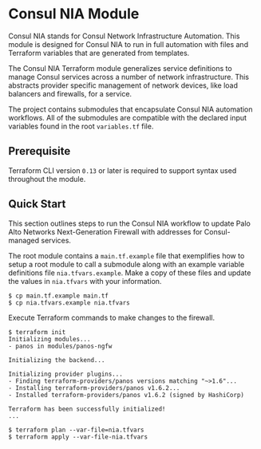 # Consul NIA Module

Consul NIA stands for Consul Network Infrastructure Automation. This module is
designed for Consul NIA to run in full automation with files and
Terraform variables that are generated from templates.

The Consul NIA Terraform module generalizes service definitions to manage Consul
services across a number of network infrastructure. This abstracts provider
specific management of network devices, like load balancers and firewalls, for
a service.

The project contains submodules that encapsulate Consul NIA automation
workflows. All of the submodules are compatible with the declared input
variables found in the root `variables.tf` file.

## Prerequisite
Terraform CLI version `0.13` or later is required to support syntax used
throughout the module.

## Quick Start
This section outlines steps to run the Consul NIA workflow to update Palo Alto
Networks Next-Generation Firewall with addresses for Consul-managed services.

The root module contains a `main.tf.example` file that exemplifies how to setup
a root module to call a submodule along with an example variable definitions
file `nia.tfvars.example`. Make a copy of these files and update the values in
`nia.tfvars` with your information. 

```
$ cp main.tf.example main.tf
$ cp nia.tfvars.example nia.tfvars
```

Execute Terraform commands to make changes to the firewall.

```
$ terraform init
Initializing modules...
- panos in modules/panos-ngfw

Initializing the backend...

Initializing provider plugins...
- Finding terraform-providers/panos versions matching "~>1.6"...
- Installing terraform-providers/panos v1.6.2...
- Installed terraform-providers/panos v1.6.2 (signed by HashiCorp)

Terraform has been successfully initialized!
...

$ terraform plan --var-file=nia.tfvars
$ terraform apply --var-file-nia.tfvars
```
